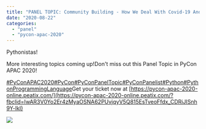 ```yaml
---
title: "PANEL TOPIC: Community Building - How We Deal With Covid-19 And Future Events."
date: "2020-08-22"
categories: 
  - "panel"
  - "pycon-apac-2020"
---
```


Pythonistas!

More interesting topics coming up!Don't miss out this Panel Topic in PyCon APAC 2020!

[#PyConAPAC2020](https://www.facebook.com/hashtag/pyconapac2020?__eep__=6&__cft__[0]=AZWNGN0YoT68dGFaoJD_k_ikr79YJtFl6jNR4JJEX-keHWHAZeQoi_VENj47CpVNG7AjuvpF2ayCm5XrCtxajqtwuzYNyzpfT0lPg_TlmH1bPyK85jyIpuidreWZ7cK9LQ-RFV9RcVt9KoHcUxtscWp4bCxT6D_eJAM5VyTzkpSDrA&__tn__=*NK-R)[#PyCon](https://www.facebook.com/hashtag/pycon?__eep__=6&__cft__[0]=AZWNGN0YoT68dGFaoJD_k_ikr79YJtFl6jNR4JJEX-keHWHAZeQoi_VENj47CpVNG7AjuvpF2ayCm5XrCtxajqtwuzYNyzpfT0lPg_TlmH1bPyK85jyIpuidreWZ7cK9LQ-RFV9RcVt9KoHcUxtscWp4bCxT6D_eJAM5VyTzkpSDrA&__tn__=*NK-R)[#PyConPanelTopic](https://www.facebook.com/hashtag/pyconpaneltopic?__eep__=6&__cft__[0]=AZWNGN0YoT68dGFaoJD_k_ikr79YJtFl6jNR4JJEX-keHWHAZeQoi_VENj47CpVNG7AjuvpF2ayCm5XrCtxajqtwuzYNyzpfT0lPg_TlmH1bPyK85jyIpuidreWZ7cK9LQ-RFV9RcVt9KoHcUxtscWp4bCxT6D_eJAM5VyTzkpSDrA&__tn__=*NK-R)[#PyConPanelist](https://www.facebook.com/hashtag/pyconpanelist?__eep__=6&__cft__[0]=AZWNGN0YoT68dGFaoJD_k_ikr79YJtFl6jNR4JJEX-keHWHAZeQoi_VENj47CpVNG7AjuvpF2ayCm5XrCtxajqtwuzYNyzpfT0lPg_TlmH1bPyK85jyIpuidreWZ7cK9LQ-RFV9RcVt9KoHcUxtscWp4bCxT6D_eJAM5VyTzkpSDrA&__tn__=*NK-R)[#Python](https://www.facebook.com/hashtag/python?__eep__=6&__cft__[0]=AZWNGN0YoT68dGFaoJD_k_ikr79YJtFl6jNR4JJEX-keHWHAZeQoi_VENj47CpVNG7AjuvpF2ayCm5XrCtxajqtwuzYNyzpfT0lPg_TlmH1bPyK85jyIpuidreWZ7cK9LQ-RFV9RcVt9KoHcUxtscWp4bCxT6D_eJAM5VyTzkpSDrA&__tn__=*NK-R)[#PythonProgrammingLanguage](https://www.facebook.com/hashtag/pythonprogramminglanguage?__eep__=6&__cft__[0]=AZWNGN0YoT68dGFaoJD_k_ikr79YJtFl6jNR4JJEX-keHWHAZeQoi_VENj47CpVNG7AjuvpF2ayCm5XrCtxajqtwuzYNyzpfT0lPg_TlmH1bPyK85jyIpuidreWZ7cK9LQ-RFV9RcVt9KoHcUxtscWp4bCxT6D_eJAM5VyTzkpSDrA&__tn__=*NK-R)Get your ticket now at [https://pycon-apac-2020-online.peatix.com/](https://pycon-apac-2020-online.peatix.com/?fbclid=IwAR3V0Yo2Er4zMyaOSNA62PUvjqyV5Q815EsTveoFfdx_CDRiJISnh9Y-lkI)

![](https://pyconmy.files.wordpress.com/2020/09/20th-1500-1600-panel-topic-5.png?w=1024)
